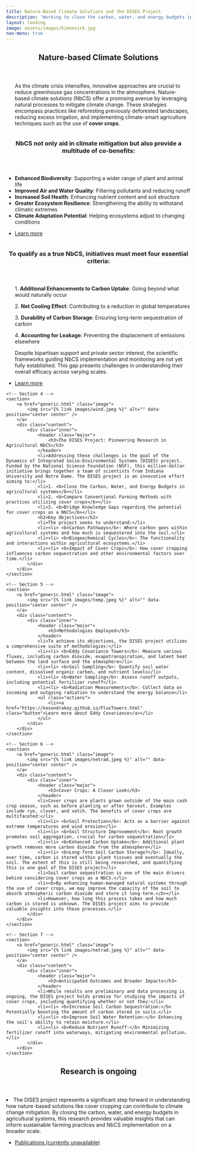 ```yaml
---
title: Nature-Based Climate Solutions and the DISES Project
description: 'Working to close the carbon, water, and energy budgets in Indiana agricultural systems'
layout: landing
image: assets/images/kimnovick.jpg
nav-menu: true
---
```


<style>
        figcaption {
            font-size: smaller; /* or a specific value like 0.9em */
            font-style: italic;
        }
</style>


<!-- Main -->
<div id="main">


<!-- Section 1 -->
<section id="one">
	<div class="inner">
		<header class="major">
			<h2>Nature-based Climate Solutions</h2>
		</header>
	<ul>
		<p>As the climate crisis intensifies, innovative approaches are crucial to reduce greenhouse gas concentrations in the atmosphere. Nature-based climate solutions (NbCS) offer a promising avenue by leveraging natural processes to mitigate climate change. These strategies encompass practices like reforesting previously deforested landscapes, reducing excess irrigation, and implementing climate-smart agriculture techniques such as the use of <b>cover crops</b>.</p>
	</ul>
	</div>
</section>






<!-- Sections -->
<!-- Sections -->
<!-- Section 2 -->
<section id="two" class="spotlights">
    <!-- Section 2 -->
    <section>
        <a href="generic.html" class="image">
            <img src="{% link images/soil.jpeg %}" alt="" data-position="center center" />
        </a> 
        <div class="content">
            <div class="inner">
                <header class="major">
                    <h3>NbCS not only aid in climate mitigation but also provide a multitude of co-benefits:</h3>
                </header>
		<ul>
                <li><b>Enhanced Biodiversity</b>: Supporting a wider range of plant and animal life</li>
                <li><b>Improved Air and Water Quality</b>: Filtering pollutants and reducing runoff</li>
                <li><b>Increased Soil Health</b>: Enhancing nutrient content and soil structure</li>
                <li><b>Greater Ecosystem Resilience</b>: Strengthening the ability to withstand climatic extremes</li>
                <li><b>Climate Adaptation Potential</b>: Helping ecosystems adjust to changing conditions</li>
		</ul>
                <ul class="actions">
                    <li><a href="https://oneill.indiana.edu/faculty-research/research/climate/index.html" class="button">Learn more</a></li>
                </ul>
            </div>
        </div>
    </section>
    <!-- Section 3 -->
    <section>
        <a href="generic.html" class="image">
            <img src="{% link images/other.jpeg %}" alt="" data-position="center center" />
        </a> 
        <div class="content">
            <div class="inner">
                <header class="major">
                    <h3>To qualify as a true NbCS, initiatives must meet four essential criteria:</h3>
                </header>
		<ul>
                <p>1. <b>Additional Enhancements to Carbon Uptake</b>: Going beyond what would naturally occur</p>
                <p>2. <b>Net Cooling Effect</b>: Contributing to a reduction in global temperatures</p>
                <p>3. <b>Durability of Carbon Storage</b>: Ensuring long-term sequestration of carbon</p>
                <p>4. <b>Accounting for Leakage</b>: Preventing the displacement of emissions elsewhere</p>
                <p>Despite bipartisan support and private sector interest, the scientific frameworks guiding NbCS implementation and monitoring are not yet fully established. This gap presents challenges in understanding their overall efficacy across varying scales.</p>
		</ul>
                <ul class="actions">
                    <li><a href="https://oneill.indiana.edu/faculty-research/research/climate/index.html" class="button">Learn more</a></li>
                </ul>
            </div>
        </div>
    </section>

    <!-- Section 4 -->
    <section>
        <a href="generic.html" class="image">
            <img src="{% link images/wind.jpeg %}" alt="" data-position="center center" />
        </a> 
        <div class="content">
            <div class="inner">
                <header class="major">
                    <h3>The DISES Project: Pioneering Research in Agricultural NbCS</h3>
                </header>
                <li>Addressing these challenges is the goal of the Dynamics of Integrated Socio-Environmental Systems (DISES) project. Funded by the National Science Foundation (NSF), this million-dollar initiative brings together a team of scientists from Indiana University and Notre Dame. The DISES project is an innovative effort aiming to:</li>
                <li>1. <b>Close the Carbon, Water, and Energy Budgets in agricultural systems</b></li>
                <li>2. <b>Compare Conventional Farming Methods with practices utilizing cover crops</b></li>
                <li>3. <b>Bridge Knowledge Gaps regarding the potential for cover crops as a NbCS</b></li>
                <h2>Key Objectives</h2>
                <li>The project seeks to understand:</li>
                <li><li> <b>Carbon Pathways</b>: Where carbon goes within agricultural systems and how much is sequestered into the soil.</li>
                <li><li> <b>Biogeochemical Cycles</b>: The functionality and interactions within agricultural ecosystems.</li>
                <li><li> <b>Impact of Cover Crops</b>: How cover cropping influences carbon sequestration and other environmental factors over time.</li>
            </div>
        </div>
    </section>

    <!-- Section 5 -->
    <section>
        <a href="generic.html" class="image">
            <img src="{% link images/temp.jpeg %}" alt="" data-position="center center" />
        </a> 
        <div class="content">
            <div class="inner">
                <header class="major">
                    <h3>Methodologies Employed</h3>
                </header>
                <li>To achieve its objectives, the DISES project utilizes a comprehensive suite of methodologies:</li>
                <li><li> <b>Eddy Covariance Towers</b>: Measure various fluxes, including carbon dioxide, evapotranspiration, and latent heat between the land surface and the atmosphere</li>
                <li><li> <b>Soil Sampling</b>: Quantify soil water content, dissolved organic carbon, and nutrient levels</li>
                <li><li> <b>Water Sampling</b>: Assess runoff outputs, including potential fertilizer runoff</li>
                <li><li> <b>Radiation Measurements</b>: Collect data on incoming and outgoing radiation to understand the energy balance</li>
                <ul class="actions">
                    <li><a href="https://kesondrakey.github.io/FluxTowers.html" class="button">Learn more about Eddy Covariance</a></li>
                </ul>
            </div>
        </div>
    </section>

    <!-- Section 6 -->
    <section>
        <a href="generic.html" class="image">
            <img src="{% link images/netrad.jpeg %}" alt="" data-position="center center" />
        </a> 
        <div class="content">
            <div class="inner">
                <header class="major">
                    <h3>Cover Crops: A Closer Look</h3>
                </header>
                <li>Cover crops are plants grown outside of the main cash crop season, such as before planting or after harvest. Examples include rye, clover, and vetch. The benefits of cover crops are multifaceted:</li>
                <li><li> <b>Soil Protection</b>: Acts as a barrier against extreme temperatures and wind erosion</li>
                <li><li> <b>Soil Structure Improvement</b>: Root growth promotes soil aggregation, crucial for carbon sequestration</li>
                <li><li> <b>Enhanced Carbon Uptake</b>: Additional plant growth removes more carbon dioxide from the atmosphere</li>
                <li><li> <b>Long-Term Soil Carbon Storage?</b>: Ideally, over time, carbon is stored within plant tissues and eventually the soil. The extent of this is still being researched, and quantifying this is one goal of the DISES project</li>
                <li>Soil carbon sequestration is one of the main drivers behind considering cover crops as a NbCS.</li>
                <li><b>By enhancing human-managed natural systems through the use of cover crops, we may improve the capacity of the soil to absorb atmospheric carbon dioxide and store it long-term.</b></li>
                <li>However, how long this process takes and how much carbon is stored is unknown. The DISES project aims to provide valuable insights into these processes.</li>			
            </div>
        </div>
    </section>

    <!-- Section 7 -->
    <section>
        <a href="generic.html" class="image">
            <img src="{% link images/netrad.jpeg %}" alt="" data-position="center center" />
        </a> 
        <div class="content">
            <div class="inner">
                <header class="major">
                    <h3>Anticipated Outcomes and Broader Impacts</h3>
                </header>
                <li>While results are preliminary and data processing is ongoing, the DISES project holds promise for studying the impacts of cover crops, including quantifying whether or not they:</li>
                <li><li> <b>Increase Soil Carbon Sequestration:</b> Potentially boosting the amount of carbon stored in soils.</li>
                <li><li> <b>Improve Soil Water Retention:</b> Enhancing the soil's ability to retain moisture.</li>
                <li><li> <b>Reduce Nutrient Runoff:</b> Minimizing fertilizer runoff into waterways, mitigating environmental pollution.</li>
            </div>
        </div>
    </section>
</section>



<!-- Section 8 -->
<section id="eight">
	<div class="inner">
		<header class="major">
			<h2>Research is ongoing</h2>
		</header>
		<li>The DISES project represents a significant step forward in understanding how nature-based solutions like cover cropping can contribute to climate change mitigation. By closing the carbon, water, and energy budgets in agricultural systems, this research provides valuable insights that can inform sustainable farming practices and NbCS implementation on a broader scale.</li>
		<ul class="actions">
			<li><a href="Publications.html" class="button next">Publications (currently unavailable)</a></li>
		</ul>
	</div>
</section>

</div>
